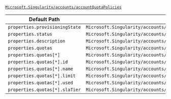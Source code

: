 [`Microsoft.Singularity/accounts/accountQuotaPolicies`](https://docs.microsoft.com/en-us/azure/templates/microsoft.singularity/accounts/accountquotapolicies)

| Default Path | Alias |
|---|---|
| `properties.provisioningState` | `Microsoft.Singularity/accounts/accountQuotaPolicies/provisioningState` |
| `properties.status` | `Microsoft.Singularity/accounts/accountQuotaPolicies/status` |
| `properties.description` | `Microsoft.Singularity/accounts/accountQuotaPolicies/description` |
| `properties.quotas` | `Microsoft.Singularity/accounts/accountQuotaPolicies/quotas` |
| `properties.quotas[*]` | `Microsoft.Singularity/accounts/accountQuotaPolicies/quotas[*]` |
| `properties.quotas[*].id` | `Microsoft.Singularity/accounts/accountQuotaPolicies/quotas[*].id` |
| `properties.quotas[*].name` | `Microsoft.Singularity/accounts/accountQuotaPolicies/quotas[*].name` |
| `properties.quotas[*].limit` | `Microsoft.Singularity/accounts/accountQuotaPolicies/quotas[*].limit` |
| `properties.quotas[*].used` | `Microsoft.Singularity/accounts/accountQuotaPolicies/quotas[*].used` |
| `properties.quotas[*].slaTier` | `Microsoft.Singularity/accounts/accountQuotaPolicies/quotas[*].slaTier` |

